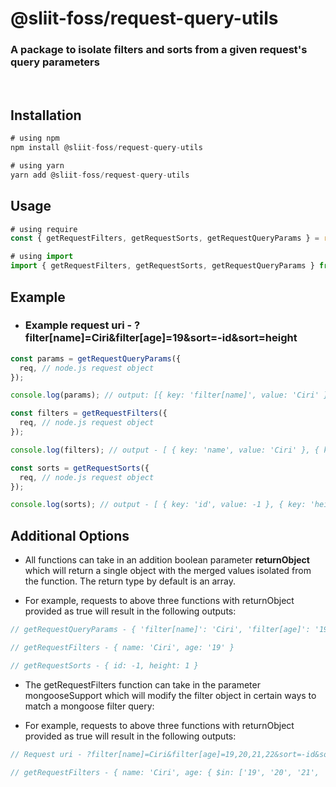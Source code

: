# @sliit-foss/request-query-utils

### A package to isolate filters and sorts from a given request's query parameters

<br/>

## Installation

```js
# using npm
npm install @sliit-foss/request-query-utils

# using yarn
yarn add @sliit-foss/request-query-utils
```

## Usage

```js
# using require
const { getRequestFilters, getRequestSorts, getRequestQueryParams } = require("@sliit-foss/request-query-utils");

# using import
import { getRequestFilters, getRequestSorts, getRequestQueryParams } from "@sliit-foss/request-query-utils";
```

## Example<br/>

- ### Example request uri - ?filter[name]=Ciri&filter[age]=19&sort=-id&sort=height

```js
const params = getRequestQueryParams({
  req, // node.js request object
});

console.log(params); // output: [{ key: 'filter[name]', value: 'Ciri' }, { key: 'filter[age]', value: '19' }, { key: 'sort', value: '-id' }, { key: 'sort', value: 'height' } ]

const filters = getRequestFilters({
  req, // node.js request object
});

console.log(filters); // output - [ { key: 'name', value: 'Ciri' }, { key: 'age', value: '19' } ]

const sorts = getRequestSorts({
  req, // node.js request object
});

console.log(sorts); // output - [ { key: 'id', value: -1 }, { key: 'height', value: 1 } ]
```

## Additional Options

- All functions can take in an addition boolean parameter **returnObject** which will return a single object with the merged values isolated from the function. The return type by default is an array.

- For example, requests to above three functions with returnObject provided as true will result in the following outputs:

```js
// getRequestQueryParams - { 'filter[name]': 'Ciri', 'filter[age]': '19', sort: '-id', 'sort-1652632797392': 'height'  }

// getRequestFilters - { name: 'Ciri', age: '19' }

// getRequestSorts - { id: -1, height: 1 }
```

- The getRequestFilters function can take in the parameter mongooseSupport which will modify the filter object in certain ways to match a mongoose filter query:

- For example, requests to above three functions with returnObject provided as true will result in the following outputs:

```js
// Request uri - ?filter[name]=Ciri&filter[age]=19,20,21,22&sort=-id&sort=height

// getRequestFilters - { name: 'Ciri', age: { $in: ['19', '20', '21', '22'] } }
```
